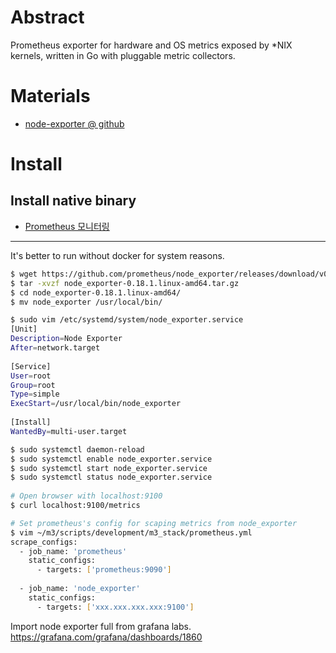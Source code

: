 # Abstract

Prometheus exporter for hardware and OS metrics exposed by *NIX kernels, written in Go with pluggable metric collectors.

# Materials

* [node-exporter @ github](https://github.com/prometheus/node_exporter)

# Install

## Install native binary

* [Prometheus 모니터링](https://teamsmiley.github.io/2020/01/17/prometheus/)

----

It's better to run without docker for system reasons.

```bash
$ wget https://github.com/prometheus/node_exporter/releases/download/v0.18.1/node_exporter-0.18.1.linux-amd64.tar.gz
$ tar -xvzf node_exporter-0.18.1.linux-amd64.tar.gz
$ cd node_exporter-0.18.1.linux-amd64/
$ mv node_exporter /usr/local/bin/

$ sudo vim /etc/systemd/system/node_exporter.service
[Unit]
Description=Node Exporter
After=network.target
 
[Service]
User=root
Group=root
Type=simple
ExecStart=/usr/local/bin/node_exporter
 
[Install]
WantedBy=multi-user.target

$ sudo systemctl daemon-reload
$ sudo systemctl enable node_exporter.service
$ sudo systemctl start node_exporter.service
$ sudo systemctl status node_exporter.service
 
# Open browser with localhost:9100
$ curl localhost:9100/metrics

# Set prometheus's config for scaping metrics from node_exporter
$ vim ~/m3/scripts/development/m3_stack/prometheus.yml
scrape_configs:
  - job_name: 'prometheus'
    static_configs:
      - targets: ['prometheus:9090']
 
  - job_name: 'node_exporter'
    static_configs:
      - targets: ['xxx.xxx.xxx.xxx:9100']
```

Import node exporter full from grafana labs. https://grafana.com/grafana/dashboards/1860
